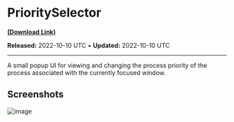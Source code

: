 # PrioritySelector

[**(Download Link)**](https://github.com/Expertcoderz/AHK-stuff/raw/main/PrioritySelector/PrioritySelector.exe)

**Released:** 2022-10-10 UTC • **Updated:** 2022-10-10 UTC

---

A small popup UI for viewing and changing the process priority of the process associated with the currently focused window.

## Screenshots

![image](https://user-images.githubusercontent.com/81153405/194786816-d7a63c94-b26b-483e-9693-efbd639d09d3.png)
